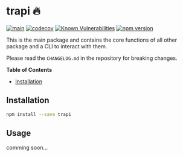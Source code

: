 # trapi 🔥

[![main](https://github.com/Tada5hi/typescript-rest-api/actions/workflows/main.yml/badge.svg)](https://github.com/Tada5hi/typescript-rest-api/actions/workflows/main.yml)
[![codecov](https://codecov.io/gh/Tada5hi/typescript-rest-api/branch/main/graph/badge.svg?token=ZUJ8F5TTSX)](https://codecov.io/gh/Tada5hi/typescript-rest-api)
[![Known Vulnerabilities](https://snyk.io/test/github/Tada5hi/typescript-rest-api/badge.svg)](https://snyk.io/test/github/Tada5hi/typescript-rest-api)
[![npm version](https://badge.fury.io/js/@trapi%2Fmetadata-utils.svg)](https://badge.fury.io/js/@trapi%2Fmetadata-utils)

This is the main package and contains the core functions of all other package and a CLI to interact with them.

Please read the `CHANGELOG.md` in the repository for breaking changes.

**Table of Contents**

- [Installation](#installation)

## Installation

```bash
npm install --save trapi
```

## Usage

comming soon...

